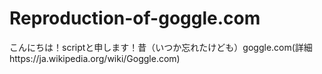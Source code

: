 # Reproduction-of-goggle.com
こんにちは！scriptと申します！昔（いつか忘れたけども）goggle.com(詳細https://ja.wikipedia.org/wiki/Goggle.com)
